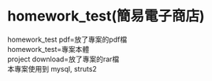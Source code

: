 # homework_test(簡易電子商店)
homework_test pdf=放了專案的pdf檔</br>
homework_test=專案本體</br>
project download=放了專案的rar檔</br>
本專案使用到
mysql,
struts2
